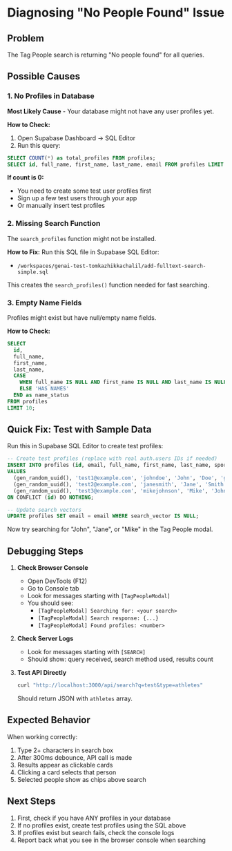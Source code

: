 # Diagnosing "No People Found" Issue

## Problem
The Tag People search is returning "No people found" for all queries.

## Possible Causes

### 1. No Profiles in Database
**Most Likely Cause** - Your database might not have any user profiles yet.

**How to Check:**
1. Open Supabase Dashboard → SQL Editor
2. Run this query:
```sql
SELECT COUNT(*) as total_profiles FROM profiles;
SELECT id, full_name, first_name, last_name, email FROM profiles LIMIT 5;
```

**If count is 0:**
- You need to create some test user profiles first
- Sign up a few test users through your app
- Or manually insert test profiles

### 2. Missing Search Function
The `search_profiles` function might not be installed.

**How to Fix:**
Run this SQL file in Supabase SQL Editor:
- `/workspaces/genai-test-tomkazhikkachalil/add-fulltext-search-simple.sql`

This creates the `search_profiles()` function needed for fast searching.

### 3. Empty Name Fields
Profiles might exist but have null/empty name fields.

**How to Check:**
```sql
SELECT
  id,
  full_name,
  first_name,
  last_name,
  CASE
    WHEN full_name IS NULL AND first_name IS NULL AND last_name IS NULL THEN 'NO NAMES'
    ELSE 'HAS NAMES'
  END as name_status
FROM profiles
LIMIT 10;
```

## Quick Fix: Test with Sample Data

Run this in Supabase SQL Editor to create test profiles:

```sql
-- Create test profiles (replace with real auth.users IDs if needed)
INSERT INTO profiles (id, email, full_name, first_name, last_name, sport, school, visibility)
VALUES
  (gen_random_uuid(), 'test1@example.com', 'johndoe', 'John', 'Doe', 'golf', 'Harvard University', 'public'),
  (gen_random_uuid(), 'test2@example.com', 'janesmith', 'Jane', 'Smith', 'ice_hockey', 'MIT', 'public'),
  (gen_random_uuid(), 'test3@example.com', 'mikejohnson', 'Mike', 'Johnson', 'volleyball', 'Stanford', 'public')
ON CONFLICT (id) DO NOTHING;

-- Update search vectors
UPDATE profiles SET email = email WHERE search_vector IS NULL;
```

Now try searching for "John", "Jane", or "Mike" in the Tag People modal.

## Debugging Steps

1. **Check Browser Console**
   - Open DevTools (F12)
   - Go to Console tab
   - Look for messages starting with `[TagPeopleModal]`
   - You should see:
     - `[TagPeopleModal] Searching for: <your search>`
     - `[TagPeopleModal] Search response: {...}`
     - `[TagPeopleModal] Found profiles: <number>`

2. **Check Server Logs**
   - Look for messages starting with `[SEARCH]`
   - Should show: query received, search method used, results count

3. **Test API Directly**
   ```bash
   curl "http://localhost:3000/api/search?q=test&type=athletes"
   ```
   Should return JSON with `athletes` array.

## Expected Behavior

When working correctly:
1. Type 2+ characters in search box
2. After 300ms debounce, API call is made
3. Results appear as clickable cards
4. Clicking a card selects that person
5. Selected people show as chips above search

## Next Steps

1. First, check if you have ANY profiles in your database
2. If no profiles exist, create test profiles using the SQL above
3. If profiles exist but search fails, check the console logs
4. Report back what you see in the browser console when searching
